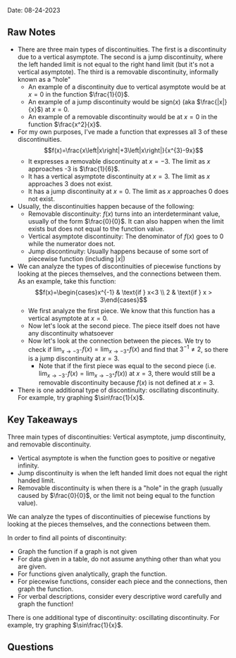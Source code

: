 Date: 08-24-2023

## Raw Notes

- There are three main types of discontinuities. The first is a discontinuity due to a vertical asymptote. The second is a jump discontinuity, where the left handed limit is not equal to the right hand limit (but it's not a vertical asymptote). The third is a removable discontinuity, informally known as a "hole"
	- An example of a discontinuity due to vertical asymptote would be at $x=0$ in the function $\frac{1}{0}$.
	- An example of a jump discontinuity would be $\mathrm{sign}(x)$ (aka $\frac{|x|}{x}$) at $x=0$.
	- An example of a removable discontinuity would be at $x=0$ in the function $\frac{x^2}{x}$.
- For my own purposes, I've made a function that expresses all 3 of these discontinuities. $$f(x)=\frac{x\left|x\right|+3\left|x\right|}{x^{3}-9x}$$
	- It expresses a removable discontinuity at $x=-3$. The limit as $x$ approaches -3 is $\frac{1}{6}$.
	- It has a vertical asymptote discontinuity at $x=3$. The limit as $x$ approaches 3 does not exist.
	- It has a jump discontinuity at $x=0$. The limit as $x$ approaches 0 does not exist.
- Usually, the discontinuities happen because of the following:
	- Removable discontinuity: $f(x)$ turns into an interdeterminant value, usually of the form $\frac{0}{0}$. It can also happen when the limit exists but does not equal to the function value.
	- Vertical asymptote discontinuity: The denominator of $f(x)$ goes to 0 while the numerator does not.
	- Jump discontinuity: Usually happens because of some sort of piecewise function (including $|x|$)
- We can analyze the types of discontinuities of piecewise functions by looking at the pieces themselves, and the connections between them. As an example, take this function: $$f(x)=\begin{cases}x^{-1} & \text{if } x<3 \\ 2 & \text{if } x > 3\end{cases}$$
	- We first analyze the first piece. We know that this function has a vertical asymptote at $x=0$.
	- Now let's look at the second piece. The piece itself does not have any discontinuity whatsoever
	- Now let's look at the connection between the pieces. We try to check if $\lim_{x\to -3^-}f(x)=\lim_{x\to -3^+}f(x)$ and find that $3^{-1}\neq2$, so there is a jump discontinuity at $x=3$.
		- Note that if the first piece was equal to the second piece (i.e. $\lim_{x\to -3^-}f(x)=\lim_{x\to -3^+}f(x)$) at $x=3$, there would still be a removable discontinuity because $f(x)$ is not defined at $x=3$.
- There is one additional type of discontinuity: oscillating discontinuity. For example, try graphing $\sin\frac{1}{x}$.

## Key Takeaways

Three main types of discontinuities: Vertical asymptote, jump discontinuity, and removable discontinuity.
- Vertical asymptote is when the function goes to positive or negative infinity.
- Jump discontinuity is when the left handed limit does not equal the right handed limit.
- Removable discontinuity is when there is a "hole" in the graph (usually caused by $\frac{0}{0}$, or the limit not being equal to the function value).

We can analyze the types of discontinuities of piecewise functions by looking at the pieces themselves, and the connections between them.

In order to find all points of discontinuity:
- Graph the function if a graph is not given
- For data given in a table, do not assume anything other than what you are given.
- For functions given analytically, graph the function.
- For piecewise functions, consider each piece and the connections, then graph the function.
- For verbal descriptions, consider every descriptive word carefully and graph the function!

There is one additional type of discontinuity: oscillating discontinuity. For example, try graphing $\sin\frac{1}{x}$.

## Questions

